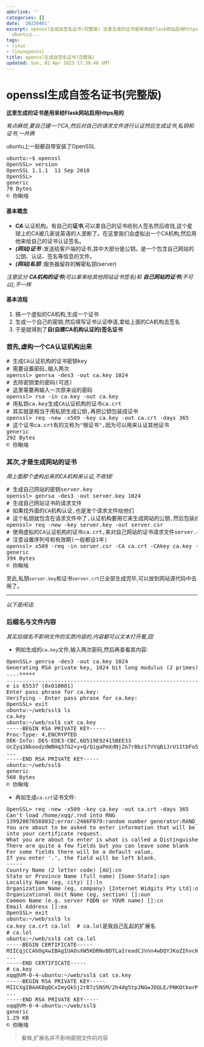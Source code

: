```yaml
---
abbrlink: ''
categories: []
date: '20230401'
excerpt: openssl生成自签名证书(完整版) 这里生成的证书是用来给Flask网站启用https用的 有点麻烦,要自己建一个CA,然后对自己的请求文件进行认证然后生成证书,私钥和证书,一共俩
  ubuntu上...
tags:
- linux
- linuxopenssl
title: openssl生成自签名证书(完整版)
updated: Sun, 02 Apr 2023 17:38:46 GMT
---
```

# openssl生成自签名证书(完整版)

**这里生成的证书是用来给Flask网站启用https用的**

*有点麻烦,要自己建一个CA,然后对自己的请求文件进行认证然后生成证书,私钥和证书,一共俩*

ubuntu上一般都自带安装了OpenSSL

<pre class="wp-block-code"><div class="enlighter-default enlighter-v-standard enlighter-t-enlighter enlighter-hover enlighter-linenumbers enlighter-overflow-scroll"><div class="enlighter-toolbar"><div class="enlighter-btn enlighter-btn-copy"></div></div><div class="enlighter"><div class=""><div><span class="enlighter-text">ubuntu:~$ openssl</span></div></div><div class=""><div><span class="enlighter-text">OpenSSL</span><span class="enlighter-g1">></span><span class="enlighter-text"> version</span></div></div><div class=""><div><span class="enlighter-text">OpenSSL </span><span class="enlighter-m3">1</span><span class="enlighter-text">.</span><span class="enlighter-m3">1</span><span class="enlighter-text">.</span><span class="enlighter-n1">1</span><span class="enlighter-text">  </span><span class="enlighter-n1">11</span><span class="enlighter-text"> Sep </span><span class="enlighter-n1">2018</span><span class="enlighter-text"></span></div></div><div class=""><div><span class="enlighter-text">OpenSSL</span><span class="enlighter-g1">></span></div></div></div><div class="enlighter-footer" data-language="undefined"><div class="pre-language"><span class="enlighter-ico enlighter-code"></span>generic</div><div class="pre-size"><span class="enlighter-ico enlighter-size"></span>70 Bytes</div><div class="copyright">© 你瞅啥</div></div></div></pre>

#### 基本概念

* ***CA***:认证机构。有自己的**证书**,可以拿自己的证书给别人签名然后收钱,这个星球上的CA被几家说英语的人垄断了。在这里我们会虚拟出一个CA机构,然后用他来给自己的证书认证签名。
* ***(网站)证书*** :发送给客户端的证书,其中大部分是公钥。是一个包含自己网站的公钥、认证、签名等信息的文件。
* ***(网站)私钥*** :服务器留存的解密私钥(server)

*注意区分 **CA机构的证书**(可以拿来给其他网站证书签名)和 **自己网站的证书**(不可以),不一样*

#### 基本流程

1. 搞一个虚拟的CA机构,生成一个证书
2. 生成一个自己的密钥,然后填写证书认证申请,拿给上面的CA机构去签名
3. 于是就得到了**自(自建CA机构认证的)签名证书**

### 首先,虚构一个CA认证机构出来

<pre class="wp-block-code"><div class="enlighter-default enlighter-v-standard enlighter-t-enlighter enlighter-hover enlighter-linenumbers enlighter-overflow-scroll"><div class="enlighter-toolbar"><div class="enlighter-btn enlighter-btn-copy"></div></div><div class="enlighter"><div class=""><div><span class="enlighter-c0"># 生成CA认证机构的证书密钥key</span><span class="enlighter-c0"></span></div></div><div class=""><div><span class="enlighter-c0"># 需要设置密码,输入两次</span><span class="enlighter-text"></span></div></div><div class=""><div><span class="enlighter-text">openssl</span><span class="enlighter-g1">></span><span class="enlighter-text"> genrsa -des3 -out ca.</span><span class="enlighter-m3">key</span><span class="enlighter-text"> </span><span class="enlighter-n1">1024</span><span class="enlighter-text"></span></div></div><div class=""><div><span class="enlighter-text"></span><span class="enlighter-c0"></span></div></div><div class=""><div><span class="enlighter-c0"># 去除密钥里的密码(可选)</span><span class="enlighter-c0"></span></div></div><div class=""><div><span class="enlighter-c0"># 这里需要再输入一次原来设的密码</span><span class="enlighter-text"></span></div></div><div class=""><div><span class="enlighter-text">openssl</span><span class="enlighter-g1">></span><span class="enlighter-text"> rsa -</span><span class="enlighter-k1">in</span><span class="enlighter-text"> ca.</span><span class="enlighter-m3">key</span><span class="enlighter-text"> -out ca.</span><span class="enlighter-m3">key</span><span class="enlighter-text"></span></div></div><div class=""><div><span class="enlighter-text"></span><span class="enlighter-c0"></span></div></div><div class=""><div><span class="enlighter-c0"># 用私钥ca.key生成CA认证机构的证书ca.crt</span><span class="enlighter-c0"></span></div></div><div class=""><div><span class="enlighter-c0"># 其实就是相当于用私钥生成公钥,再把公钥包装成证书</span><span class="enlighter-text"></span></div></div><div class=""><div><span class="enlighter-text">openssl</span><span class="enlighter-g1">></span><span class="enlighter-text"> req -</span><span class="enlighter-k1">new</span><span class="enlighter-text"> -x509 -key ca.</span><span class="enlighter-m3">key</span><span class="enlighter-text"> -out ca.</span><span class="enlighter-m3">crt</span><span class="enlighter-text"> -days </span><span class="enlighter-n1">365</span><span class="enlighter-c0"></span></div></div><div class=""><div><span class="enlighter-c0"># 这个证书ca.crt有的又称为"根证书",因为可以用来认证其他证书</span></div></div></div><div class="enlighter-footer" data-language="undefined"><div class="pre-language"><span class="enlighter-ico enlighter-code"></span>generic</div><div class="pre-size"><span class="enlighter-ico enlighter-size"></span>292 Bytes</div><div class="copyright">© 你瞅啥</div></div></div></pre>

### 其次,才是生成网站的证书

*用上面那个虚构出来的CA机构来认证,不收钱!*

<pre class="wp-block-code"><div class="enlighter-default enlighter-v-standard enlighter-t-enlighter enlighter-hover enlighter-linenumbers enlighter-overflow-scroll"><div class="enlighter-toolbar"><div class="enlighter-btn enlighter-btn-copy"></div></div><div class="enlighter"><div class=""><div><span class="enlighter-c0"># 生成自己网站的密钥server.key</span><span class="enlighter-text"></span></div></div><div class=""><div><span class="enlighter-text">openssl</span><span class="enlighter-g1">></span><span class="enlighter-text"> genrsa -des3 -out server.</span><span class="enlighter-m3">key</span><span class="enlighter-text"> </span><span class="enlighter-n1">1024</span><span class="enlighter-text"></span></div></div><div class=""><div><span class="enlighter-text"></span><span class="enlighter-c0"></span></div></div><div class=""><div><span class="enlighter-c0"># 生成自己网站证书的请求文件</span><span class="enlighter-c0"></span></div></div><div class=""><div><span class="enlighter-c0"># 如果找外面的CA机构认证,也是发个请求文件给他们</span><span class="enlighter-c0"></span></div></div><div class=""><div><span class="enlighter-c0"># 这个私钥就包含在请求文件中了,认证机构要用它来生成网站的公钥,然后包装成一个证书</span><span class="enlighter-text"></span></div></div><div class=""><div><span class="enlighter-text">openssl</span><span class="enlighter-g1">></span><span class="enlighter-text"> req -</span><span class="enlighter-k1">new</span><span class="enlighter-text"> -key server.</span><span class="enlighter-m3">key</span><span class="enlighter-text"> -out server.</span><span class="enlighter-m3">csr</span><span class="enlighter-text"></span></div></div><div class=""><div><span class="enlighter-text"></span><span class="enlighter-c0"></span></div></div><div class=""><div><span class="enlighter-c0"># 使用虚拟的CA认证机构的证书ca.crt,来对自己网站的证书请求文件server.csr进行处理,生成签名后的证书server.crt</span><span class="enlighter-c0"></span></div></div><div class=""><div><span class="enlighter-c0"># 注意设置序列号和有效期(一般都设1年)</span><span class="enlighter-text"></span></div></div><div class=""><div><span class="enlighter-text">openssl</span><span class="enlighter-g1">></span><span class="enlighter-text"> x509 -req -</span><span class="enlighter-k1">in</span><span class="enlighter-text"> server.</span><span class="enlighter-m3">csr</span><span class="enlighter-text"> -CA ca.</span><span class="enlighter-m3">crt</span><span class="enlighter-text"> -CAkey ca.</span><span class="enlighter-m3">key</span><span class="enlighter-text"> -set_serial </span><span class="enlighter-n4">01</span><span class="enlighter-text"> -out server.</span><span class="enlighter-m3">crt</span><span class="enlighter-text"> -days </span><span class="enlighter-n1">365</span></div></div></div><div class="enlighter-footer" data-language="undefined"><div class="pre-language"><span class="enlighter-ico enlighter-code"></span>generic</div><div class="pre-size"><span class="enlighter-ico enlighter-size"></span>394 Bytes</div><div class="copyright">© 你瞅啥</div></div></div></pre>

至此,私钥`server.key`和证书`server.crt`已全部生成完毕,可以放到网站源代码中去用了。

---

*以下是闲话:*

### 后缀名与文件内容

*其实后缀名不影响文件的实质内容的,内容都可以文本打开看,囧*

* 例如生成的`ca.key`文件,输入两次密码,然后再查看其内容:

<pre class="wp-block-code"><div class="enlighter-default enlighter-v-standard enlighter-t-enlighter enlighter-hover enlighter-linenumbers enlighter-overflow-scroll"><div class="enlighter-toolbar"><div class="enlighter-btn enlighter-btn-copy"></div></div><div class="enlighter"><div class=""><div><span class="enlighter-text">OpenSSL</span><span class="enlighter-g1">></span><span class="enlighter-text"> genrsa -des3 -out ca.</span><span class="enlighter-m3">key</span><span class="enlighter-text"> </span><span class="enlighter-n1">1024</span><span class="enlighter-text"></span></div></div><div class=""><div><span class="enlighter-text">Generating RSA private key, </span><span class="enlighter-n1">1024</span><span class="enlighter-text"> bit long </span><span class="enlighter-m0">modulus</span><span class="enlighter-text"> </span><span class="enlighter-g1">(</span><span class="enlighter-n1">2</span><span class="enlighter-text"> primes</span><span class="enlighter-g1">)</span><span class="enlighter-text"></span></div></div><div class=""><div><span class="enlighter-text">....+++++</span></div></div><div class=""><div><span class="enlighter-text">...........................................................................+++++</span></div></div><div class=""><div><span class="enlighter-text">e is </span><span class="enlighter-m0">65537</span><span class="enlighter-text"> </span><span class="enlighter-g1">(</span><span class="enlighter-n2">0x010001</span><span class="enlighter-g1">)</span><span class="enlighter-text"></span></div></div><div class=""><div><span class="enlighter-text">Enter pass phrase </span><span class="enlighter-k1">for</span><span class="enlighter-text"> ca.</span><span class="enlighter-m3">key</span><span class="enlighter-text">:</span></div></div><div class=""><div><span class="enlighter-text">Verifying - Enter pass phrase </span><span class="enlighter-k1">for</span><span class="enlighter-text"> ca.</span><span class="enlighter-m3">key</span><span class="enlighter-text">:</span></div></div><div class=""><div><span class="enlighter-text">OpenSSL</span><span class="enlighter-g1">></span><span class="enlighter-text"> exit</span></div></div><div class=""><div><span class="enlighter-text">ubuntu:~/web/ssl$ ls</span></div></div><div class=""><div><span class="enlighter-text">ca.</span><span class="enlighter-m3">key</span><span class="enlighter-text"></span></div></div><div class=""><div><span class="enlighter-text">ubuntu:~/web/ssl$ cat ca.</span><span class="enlighter-m3">key</span><span class="enlighter-text"></span></div></div><div class=""><div><span class="enlighter-text">-----BEGIN RSA PRIVATE KEY-----</span></div></div><div class=""><div><span class="enlighter-text">Proc-Type: </span><span class="enlighter-n1">4</span><span class="enlighter-text">,ENCRYPTED</span></div></div><div class=""><div><span class="enlighter-text">DEK-Info: DES-EDE3-CBC,6D519E92415BEE33</span></div></div><div class=""><div><span class="enlighter-text"></span></div></div><div class=""><div><span class="enlighter-text">UcZyq1NkoodzdWBHq37G2+y+Q/QigaPmXdNjZA7rBbz17VVqB1JrU11tbFo5BDZV</span></div></div><div class=""><div><span class="enlighter-text">...</span></div></div><div class=""><div><span class="enlighter-text">-----</span><span class="enlighter-k1">END</span><span class="enlighter-text"> RSA PRIVATE KEY-----</span></div></div><div class=""><div><span class="enlighter-text">ubuntu:~/web/ssl$</span></div></div></div><div class="enlighter-footer" data-language="undefined"><div class="pre-language"><span class="enlighter-ico enlighter-code"></span>generic</div><div class="pre-size"><span class="enlighter-ico enlighter-size"></span>568 Bytes</div><div class="copyright">© 你瞅啥</div></div></div></pre>

* 再如生成`ca.crt`证书文件:

<pre class="wp-block-code"><div class="enlighter-default enlighter-v-standard enlighter-t-enlighter enlighter-hover enlighter-linenumbers enlighter-overflow-scroll"><div class="enlighter-toolbar"><div class="enlighter-btn enlighter-btn-copy"></div></div><div class="enlighter"><div class=""><div><span class="enlighter-text">OpenSSL</span><span class="enlighter-g1">></span><span class="enlighter-text"> req -</span><span class="enlighter-k1">new</span><span class="enlighter-text"> -x509 -key ca.</span><span class="enlighter-m3">key</span><span class="enlighter-text"> -out ca.</span><span class="enlighter-m3">crt</span><span class="enlighter-text"> -days </span><span class="enlighter-n1">365</span><span class="enlighter-text"></span></div></div><div class=""><div><span class="enlighter-text">Can</span><span class="enlighter-s0">'t load /home/xqq/.rnd into RNG</span></div></div><div class=""><div><span class="enlighter-s0">139920876560832:error:2406F079:random number generator:RAND_load_file:Cannot open file:../crypto/rand/randfile.c:88:Filename=/home/xqq/.rnd</span></div></div><div class=""><div><span class="enlighter-s0">You are about to be asked to enter information that will be incorporated</span></div></div><div class=""><div><span class="enlighter-s0">into your certificate request.</span></div></div><div class=""><div><span class="enlighter-s0">What you are about to enter is what is called a Distinguished Name or a DN.</span></div></div><div class=""><div><span class="enlighter-s0">There are quite a few fields but you can leave some blank</span></div></div><div class=""><div><span class="enlighter-s0">For some fields there will be a default value,</span></div></div><div class=""><div><span class="enlighter-s0">If you enter '</span><span class="enlighter-text">.', the field will be left blank.</span></div></div><div class=""><div><span class="enlighter-text">-----</span></div></div><div class=""><div><span class="enlighter-text">Country </span><span class="enlighter-m0">Name</span><span class="enlighter-text"> </span><span class="enlighter-g1">(</span><span class="enlighter-n1">2</span><span class="enlighter-text"> letter code</span><span class="enlighter-g1">)</span><span class="enlighter-text"> </span><span class="enlighter-g1">[</span><span class="enlighter-text">AU</span><span class="enlighter-g1">]</span><span class="enlighter-text">:cn</span></div></div><div class=""><div><span class="enlighter-text">State or Province </span><span class="enlighter-m0">Name</span><span class="enlighter-text"> </span><span class="enlighter-g1">(</span><span class="enlighter-text">full name</span><span class="enlighter-g1">)</span><span class="enlighter-text"> </span><span class="enlighter-g1">[</span><span class="enlighter-text">Some-State</span><span class="enlighter-g1">]</span><span class="enlighter-text">:spn</span></div></div><div class=""><div><span class="enlighter-text">Locality </span><span class="enlighter-m0">Name</span><span class="enlighter-text"> </span><span class="enlighter-g1">(</span><span class="enlighter-text">eg, city</span><span class="enlighter-g1">)</span><span class="enlighter-text"> </span><span class="enlighter-g1">[]</span><span class="enlighter-text">:ln</span></div></div><div class=""><div><span class="enlighter-text">Organization </span><span class="enlighter-m0">Name</span><span class="enlighter-text"> </span><span class="enlighter-g1">(</span><span class="enlighter-text">eg, company</span><span class="enlighter-g1">)</span><span class="enlighter-text"> </span><span class="enlighter-g1">[</span><span class="enlighter-text">Internet Widgits Pty Ltd</span><span class="enlighter-g1">]</span><span class="enlighter-text">:on</span></div></div><div class=""><div><span class="enlighter-text">Organizational Unit </span><span class="enlighter-m0">Name</span><span class="enlighter-text"> </span><span class="enlighter-g1">(</span><span class="enlighter-text">eg, section</span><span class="enlighter-g1">)</span><span class="enlighter-text"> </span><span class="enlighter-g1">[]</span><span class="enlighter-text">:oun</span></div></div><div class=""><div><span class="enlighter-text">Common </span><span class="enlighter-m0">Name</span><span class="enlighter-text"> </span><span class="enlighter-g1">(</span><span class="enlighter-text">e.</span><span class="enlighter-m3">g</span><span class="enlighter-text">. server FQDN or YOUR name</span><span class="enlighter-g1">)</span><span class="enlighter-text"> </span><span class="enlighter-g1">[]</span><span class="enlighter-text">:cn</span></div></div><div class=""><div><span class="enlighter-text">Email Address </span><span class="enlighter-g1">[]</span><span class="enlighter-text">:ea</span></div></div><div class=""><div><span class="enlighter-text">OpenSSL</span><span class="enlighter-g1">></span><span class="enlighter-text"> exit</span></div></div><div class=""><div><span class="enlighter-text"></span></div></div><div class=""><div><span class="enlighter-text">ubuntu:~/web/ssl$ ls</span></div></div><div class=""><div><span class="enlighter-text">ca.</span><span class="enlighter-m3">key</span><span class="enlighter-text"> ca.</span><span class="enlighter-m3">crt</span><span class="enlighter-text"> ca.</span><span class="enlighter-m3">lol</span><span class="enlighter-text"> </span><span class="enlighter-c0"> # ca.lol是我自己乱起的扩展名</span><span class="enlighter-text"></span></div></div><div class=""><div><span class="enlighter-text"></span><span class="enlighter-c0"></span></div></div><div class=""><div><span class="enlighter-c0"># ca.lol</span><span class="enlighter-text"></span></div></div><div class=""><div><span class="enlighter-text">ubuntu:~/web/ssl$ cat ca.</span><span class="enlighter-m3">lol</span><span class="enlighter-text"></span></div></div><div class=""><div><span class="enlighter-text">-----BEGIN CERTIFICATE-----</span></div></div><div class=""><div><span class="enlighter-text">MIICqjCCAhOgAwIBAgIUAOsXW5KDRNvBDTLaIreadCJVnn4wDQYJKoZIhvcNAQEL</span></div></div><div class=""><div><span class="enlighter-text">...</span></div></div><div class=""><div><span class="enlighter-text">-----</span><span class="enlighter-k1">END</span><span class="enlighter-text"> CERTIFICATE-----</span></div></div><div class=""><div><span class="enlighter-text"></span><span class="enlighter-c0"></span></div></div><div class=""><div><span class="enlighter-c0"># ca.key</span><span class="enlighter-text"></span></div></div><div class=""><div><span class="enlighter-text">xqq@VM-</span><span class="enlighter-n1">0</span><span class="enlighter-text">-</span><span class="enlighter-n1">4</span><span class="enlighter-text">-ubuntu:~/web/ssl$ cat ca.</span><span class="enlighter-m3">key</span><span class="enlighter-text"></span></div></div><div class=""><div><span class="enlighter-text">-----BEGIN RSA PRIVATE KEY-----</span></div></div><div class=""><div><span class="enlighter-text">MIICXgIBAAKBgQCxImyGkSj2rB7zSNSM/2h4dg5tpJNGwJDQLE/PNKQtkorMgrbI</span></div></div><div class=""><div><span class="enlighter-text">...</span></div></div><div class=""><div><span class="enlighter-text">-----</span><span class="enlighter-k1">END</span><span class="enlighter-text"> RSA PRIVATE KEY-----</span></div></div><div class=""><div><span class="enlighter-text">xqq@VM-</span><span class="enlighter-n1">0</span><span class="enlighter-text">-</span><span class="enlighter-n1">4</span><span class="enlighter-text">-ubuntu:~/web/ssl$</span></div></div></div><div class="enlighter-footer" data-language="undefined"><div class="pre-language"><span class="enlighter-ico enlighter-code"></span>generic</div><div class="pre-size"><span class="enlighter-ico enlighter-size"></span>1.29 KB</div><div class="copyright">© 你瞅啥</div></div></div></pre>

> 看嘛,扩展名并不影响密钥文件的内容
>
